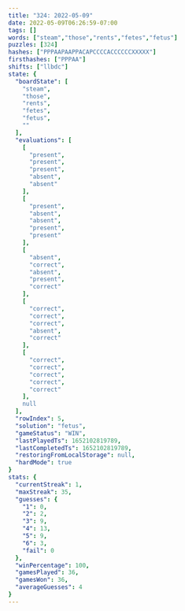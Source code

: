 ```yaml
---
title: "324: 2022-05-09"
date: 2022-05-09T06:26:59-07:00
tags: []
words: ["steam","those","rents","fetes","fetus"]
puzzles: [324]
hashes: ["PPPAAPAAPPACAPCCCCACCCCCCXXXXX"]
firsthashes: ["PPPAA"]
shifts: ["llbdc"]
state: {
  "boardState": [
    "steam",
    "those",
    "rents",
    "fetes",
    "fetus",
    ""
  ],
  "evaluations": [
    [
      "present",
      "present",
      "present",
      "absent",
      "absent"
    ],
    [
      "present",
      "absent",
      "absent",
      "present",
      "present"
    ],
    [
      "absent",
      "correct",
      "absent",
      "present",
      "correct"
    ],
    [
      "correct",
      "correct",
      "correct",
      "absent",
      "correct"
    ],
    [
      "correct",
      "correct",
      "correct",
      "correct",
      "correct"
    ],
    null
  ],
  "rowIndex": 5,
  "solution": "fetus",
  "gameStatus": "WIN",
  "lastPlayedTs": 1652102819789,
  "lastCompletedTs": 1652102819789,
  "restoringFromLocalStorage": null,
  "hardMode": true
}
stats: {
  "currentStreak": 1,
  "maxStreak": 35,
  "guesses": {
    "1": 0,
    "2": 2,
    "3": 9,
    "4": 13,
    "5": 9,
    "6": 3,
    "fail": 0
  },
  "winPercentage": 100,
  "gamesPlayed": 36,
  "gamesWon": 36,
  "averageGuesses": 4
}
---
```


<!-- more -->
